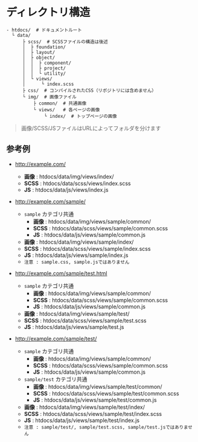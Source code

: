 # ディレクトリ構造

```
- htdocs/  # ドキュメントルート
  └ data/
      ├ scss/  # SCSSファイルの構造は後述
      │  ├ foundation/
      │  ├ layout/
      │  ├ object/
      │  │  ├ component/
      │  │  ├ project/
      │  │  └ utility/
      │  └ views/
      │      └ index.scss
      ├ css/  # コンパイルされたCSS（リポジトリには含めません）
      └ img/  # 画像ファイル
          ├ common/  # 共通画像
          └ views/   # 各ページの画像
              └ index/  # トップページの画像
```

> 画像/SCSS/JSファイルはURLによってフォルダを分けます

## 参考例

* http://example.com/
  * **画像** : htdocs/data/img/views/index/
  * **SCSS** : htdocs/data/scss/views/index.scss
  * **JS** : htdocs/data/js/views/index.js
  
* http://example.com/sample/
  * `sample` カテゴリ共通
    * **画像** : htdocs/data/img/views/sample/common/
    * **SCSS** : htdocs/data/scss/views/sample/common.scss
    * **JS** : htdocs/data/js/views/sample/common.js
  * **画像** : htdocs/data/img/views/sample/index/
  * **SCSS** : htdocs/data/scss/views/sample/index.scss
  * **JS** : htdocs/data/js/views/sample/index.js
  * `注意 : sample.css, sample.jsではありません`
  
* http://example.com/sample/test.html
  * `sample` カテゴリ共通
    * **画像** : htdocs/data/img/views/sample/common/
    * **SCSS** : htdocs/data/scss/views/sample/common.scss
    * **JS** : htdocs/data/js/views/sample/common.js
  * **画像** : htdocs/data/img/views/sample/test/
  * **SCSS** : htdocs/data/scss/views/sample/test.scss
  * **JS** : htdocs/data/js/views/sample/test.js
  
* http://example.com/sample/test/
  * `sample` カテゴリ共通
    * **画像** : htdocs/data/img/views/sample/common/
    * **SCSS** : htdocs/data/scss/views/sample/common.scss
    * **JS** : htdocs/data/js/views/sample/common.js
  * `sample/test` カテゴリ共通
    * **画像** : htdocs/data/img/views/sample/test/common/
    * **SCSS** : htdocs/data/scss/views/sample/test/common.scss
    * **JS** : htdocs/data/js/views/sample/test/common.js
  * **画像** : htdocs/data/img/views/sample/test/index/
  * **SCSS** : htdocs/data/scss/views/sample/test/index.scss
  * **JS** : htdocs/data/js/views/sample/test/index.js
  * `注意 : sample/test/, sample/test.scss, sample/test.jsではありません`
  